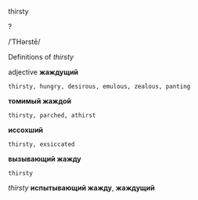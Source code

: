 thirsty

?

/ˈTHərstē/

Definitions of _thirsty_

adjective
**жаждущий**

    thirsty, hungry, desirous, emulous, zealous, panting
**томимый жаждой**

    thirsty, parched, athirst
**иссохший**

    thirsty, exsiccated
**вызывающий жажду**

    thirsty

_thirsty_
**испытывающий жажду**, **жаждущий**